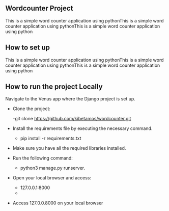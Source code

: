 ## Wordcounter Project  


This is a simple word counter application using pythonThis is a simple word counter application using pythonThis is a simple word counter application using python

## How to set up

This is a simple word counter application using pythonThis is a simple word counter application using pythonThis is a simple word counter application using python

## How to run the project Locally

Navigate to the Venus app where the Django project is set up.

- Clone the project:

    -git clone https://github.com/kibetamos/wordcounter.git

 - Install the requirements file by executing the necessary command.
   
    - pip install -r requirements.txt 

 - Make sure you have all the required libraries installed.

 - Run the following command:
 
    - python3 manage.py runserver.
   
 - Open your local browser and access:
   
    - 127.0.0.1:8000
    - 
 - Access 127.0.0.8000 on your local browser
